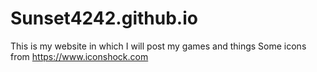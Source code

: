 # Sunset4242.github.io
This is my website in which I will post my games and things
Some icons from https://www.iconshock.com